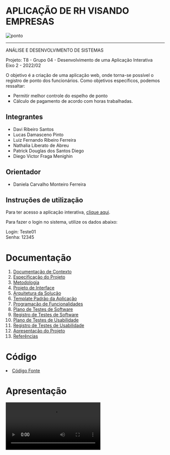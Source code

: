 # APLICAÇÃO DE RH VISANDO EMPRESAS
![ponto](https://user-images.githubusercontent.com/97108151/196748497-49202684-7ca7-444b-a415-f7f53c5c3a13.png)<hr>


ANÁLISE E DESENVOLVIMENTO DE SISTEMAS

Projeto: T8 - Grupo 04 - Desenvolvimento de uma Aplicação Interativa <br>
Eixo 2  - 2022/02

O objetivo é a criação de uma aplicação web, onde torna-se possível o registro de ponto dos funcionários. Como objetivos específicos, podemos ressaltar:
<ul type="square">
  <li>Permitir melhor controle do espelho de ponto</li>
  <li>Cálculo de pagamento de acordo com horas trabalhadas.</li>
  </ul>

## Integrantes

* Davi Ribeiro Santos
* Lucas Damasceno Pinto
* Luiz Fernando Ribeiro Ferreira
* Nathalia Liberato de Abreu
* Patrick Douglas dos Santos Diego 
* Diego Victor Fraga Menighin

## Orientador

* Daniela Carvalho Monteiro Ferreira


## Instruções de utilização <br>

Para ter acesso a aplicação interativa, <a href="http://luizferri-001-site1.ftempurl.com/">clique aqui</a>.

Para fazer o login no sistema, utilize os dados abaixo:

Login: Teste01
<br>
Senha: 12345
# Documentação

<ol>
<li><a href="docs/01-Documentação de Contexto.md"> Documentação de Contexto</a></li>
<li><a href="docs/02-Especificação do Projeto.md"> Especificação do Projeto</a></li>
<li><a href="docs/03-Metodologia.md"> Metodologia</a></li>
<li><a href="docs/04-Projeto de Interface.md"> Projeto de Interface</a></li>
<li><a href="docs/05-Arquitetura da Solução.md"> Arquitetura da Solução</a></li>
<li><a href="docs/06-Template Padrão da Aplicação.md"> Template Padrão da Aplicação</a></li>
<li><a href="docs/07-Programação de Funcionalidades.md"> Programação de Funcionalidades</a></li>
<li><a href="docs/08-Plano de Testes de Software.md"> Plano de Testes de Software</a></li>
<li><a href="docs/09-Registro de Testes de Software.md"> Registro de Testes de Software</a></li>
<li><a href="docs/10-Plano de Testes de Usabilidade.md"> Plano de Testes de Usabilidade</a></li>
<li><a href="docs/11-Registro de Testes de Usabilidade.md"> Registro de Testes de Usabilidade</a></li>
<li><a href="docs/12-Apresentação do Projeto.md"> Apresentação do Projeto</a></li>
<li><a href="docs/13-Referências.md"> Referências</a></li>
</ol>

# Código

<li><a href="src/README.md"> Código Fonte</a></li>

# Apresentação

<video src="https://user-images.githubusercontent.com/97108151/189484806-0c218744-0c98-43f6-a275-2c1a788d256b.mp4"></video>
